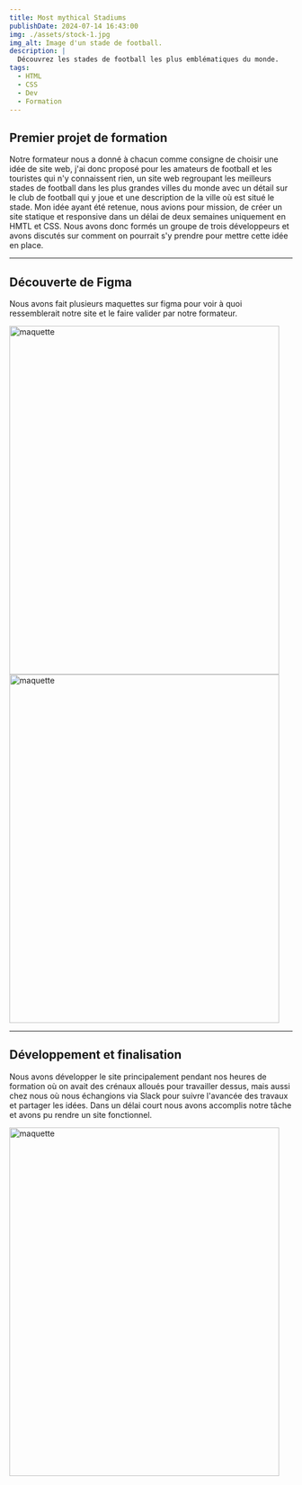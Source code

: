 ```yaml
---
title: Most mythical Stadiums
publishDate: 2024-07-14 16:43:00
img: ./assets/stock-1.jpg
img_alt: Image d'un stade de football.
description: |
  Découvrez les stades de football les plus emblématiques du monde.
tags:
  - HTML
  - CSS
  - Dev
  - Formation
---
```


## Premier projet de formation

Notre formateur nous a donné à chacun comme consigne de choisir une idée de site web, j'ai donc proposé pour les amateurs de football et les touristes qui n'y connaissent rien, un site web regroupant les meilleurs stades de football dans les plus grandes villes du monde avec un détail sur le club de football qui y joue et une description de la ville où est situé le stade. Mon idée ayant été retenue, nous avions pour mission, de créer un site statique et responsive dans un délai de deux semaines uniquement en HMTL et CSS. Nous avons donc formés un groupe de trois développeurs et avons discutés sur comment on pourrait s'y prendre pour mettre cette idée en place.

---

## Découverte de Figma

Nous avons fait plusieurs maquettes sur figma pour voir à quoi ressemblerait notre site et le faire valider par notre formateur.


<img
					alt="maquette"
					width="480"
					height="620"
					src="./assets/figma.png"
				/>
<img
					alt="maquette"
					width="480"
					height="620"
					src="./assets/figma2.png"
				/>

---

## Développement et finalisation

Nous avons développer le site principalement pendant nos heures de formation où on avait des crénaux alloués pour travailler dessus, mais aussi chez nous où nous échangions via Slack pour suivre l'avancée des travaux et partager les idées. Dans un délai court nous avons accomplis notre tâche et avons pu rendre un site fonctionnel.

<img
					alt="maquette"
					width="480"
					height="620"
					src="./assets/figma3.png"
				/>



